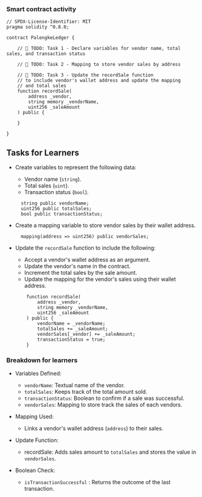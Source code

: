 ### Smart contract activity

```solidity
// SPDX-License-Identifier: MIT
pragma solidity ^0.8.0;

contract PalengkeLedger {

    // 🚩 TODO: Task 1 - Declare variables for vendor name, total sales, and transaction status

    // 🚩 TODO: Task 2 - Mapping to store vendor sales by address

    // 🚩 TODO: Task 3 - Update the recordSale function
    // to include vendor's wallet address and update the mapping
    // and total sales
    function recordSale(
        address _vendor,
        string memory _vendorName,
        uint256 _saleAmount
    ) public {

    }

}
```

## Tasks for Learners

- Create variables to represent the following data:

  - Vendor name (`string`).
  - Total sales (`uint`).
  - Transaction status (`bool`).

  ```solidity
    string public vendorName;
    uint256 public totalSales;
    bool public transactionStatus;
  ```

- Create a mapping variable to store vendor sales by their wallet address.

  ```solidity
    mapping(address => uint256) public vendorSales;
  ```

- Update the `recordSale` function to include the following:

  - Accept a vendor's wallet address as an argument.
  - Update the vendor's name in the contract.
  - Increment the total sales by the sale amount.
  - Update the mapping for the vendor's sales using their wallet address.

  ```solidity
      function recordSale(
          address _vendor,
          string memory _vendorName,
          uint256 _saleAmount
      ) public {
          vendorName = _vendorName;
          totalSales += _saleAmount;
          vendorSales[_vendor] += _saleAmount;
          transactionStatus = true;
      }
  ```

### Breakdown for learners

- Variables Defined:

  - `vendorName`: Textual name of the vendor.
  - `totalSales`: Keeps track of the total amount sold.
  - `transactionStatus`: Boolean to confirm if a sale was successful.
  - `vendorSales`: Mapping to store track the sales of each vendors.

- Mapping Used:
  - Links a vendor's wallet address (`address`) to their sales.
- Update Function:
  - recordSale: Adds sales amount to `totalSales` and stores the value in `vendorSales`.
- Boolean Check:
  - `isTransactionSuccessful` : Returns the outcome of the last transaction.
